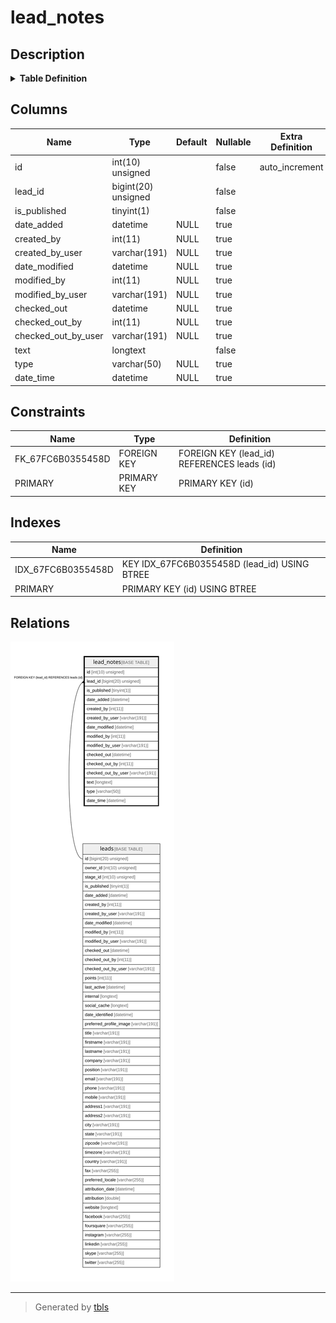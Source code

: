 # lead_notes

## Description

<details>
<summary><strong>Table Definition</strong></summary>

```sql
CREATE TABLE `lead_notes` (
  `id` int(10) unsigned NOT NULL AUTO_INCREMENT,
  `lead_id` bigint(20) unsigned NOT NULL,
  `is_published` tinyint(1) NOT NULL,
  `date_added` datetime DEFAULT NULL,
  `created_by` int(11) DEFAULT NULL,
  `created_by_user` varchar(191) COLLATE utf8mb4_unicode_ci DEFAULT NULL,
  `date_modified` datetime DEFAULT NULL,
  `modified_by` int(11) DEFAULT NULL,
  `modified_by_user` varchar(191) COLLATE utf8mb4_unicode_ci DEFAULT NULL,
  `checked_out` datetime DEFAULT NULL,
  `checked_out_by` int(11) DEFAULT NULL,
  `checked_out_by_user` varchar(191) COLLATE utf8mb4_unicode_ci DEFAULT NULL,
  `text` longtext COLLATE utf8mb4_unicode_ci NOT NULL,
  `type` varchar(50) COLLATE utf8mb4_unicode_ci DEFAULT NULL,
  `date_time` datetime DEFAULT NULL,
  PRIMARY KEY (`id`),
  KEY `IDX_67FC6B0355458D` (`lead_id`),
  CONSTRAINT `FK_67FC6B0355458D` FOREIGN KEY (`lead_id`) REFERENCES `leads` (`id`) ON DELETE CASCADE
) ENGINE=InnoDB DEFAULT CHARSET=utf8mb4 COLLATE=utf8mb4_unicode_ci ROW_FORMAT=DYNAMIC
```

</details>

## Columns

| Name | Type | Default | Nullable | Extra Definition | Children | Parents | Comment |
| ---- | ---- | ------- | -------- | --------------- | -------- | ------- | ------- |
| id | int(10) unsigned |  | false | auto_increment |  |  |  |
| lead_id | bigint(20) unsigned |  | false |  |  | [leads](leads.md) |  |
| is_published | tinyint(1) |  | false |  |  |  |  |
| date_added | datetime | NULL | true |  |  |  |  |
| created_by | int(11) | NULL | true |  |  |  |  |
| created_by_user | varchar(191) | NULL | true |  |  |  |  |
| date_modified | datetime | NULL | true |  |  |  |  |
| modified_by | int(11) | NULL | true |  |  |  |  |
| modified_by_user | varchar(191) | NULL | true |  |  |  |  |
| checked_out | datetime | NULL | true |  |  |  |  |
| checked_out_by | int(11) | NULL | true |  |  |  |  |
| checked_out_by_user | varchar(191) | NULL | true |  |  |  |  |
| text | longtext |  | false |  |  |  |  |
| type | varchar(50) | NULL | true |  |  |  |  |
| date_time | datetime | NULL | true |  |  |  |  |

## Constraints

| Name | Type | Definition |
| ---- | ---- | ---------- |
| FK_67FC6B0355458D | FOREIGN KEY | FOREIGN KEY (lead_id) REFERENCES leads (id) |
| PRIMARY | PRIMARY KEY | PRIMARY KEY (id) |

## Indexes

| Name | Definition |
| ---- | ---------- |
| IDX_67FC6B0355458D | KEY IDX_67FC6B0355458D (lead_id) USING BTREE |
| PRIMARY | PRIMARY KEY (id) USING BTREE |

## Relations

![er](lead_notes.svg)

---

> Generated by [tbls](https://github.com/k1LoW/tbls)
